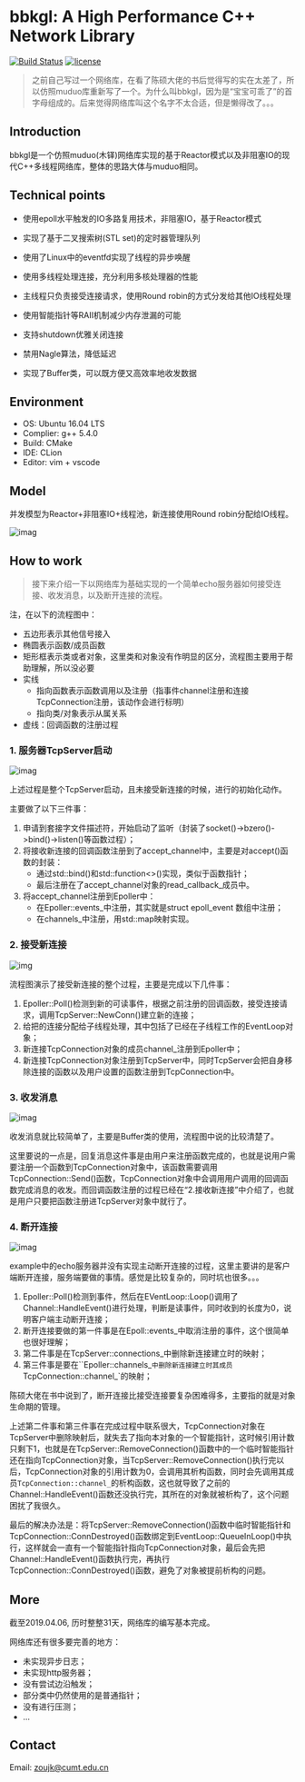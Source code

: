 # bbkgl: A High Performance C++ Network Library

[![Build Status](https://travis-ci.org/bbkgl/bbkgl.svg?branch=master)](https://travis-ci.org/bbkgl/bbkgl) [![license](https://img.shields.io/github/license/mashape/apistatus.svg)](https://opensource.org/licenses/MIT)

> 之前自己写过一个网络库，在看了陈硕大佬的书后觉得写的实在太差了，所以仿照muduo库重新写了一个。为什么叫bbkgl，因为是“宝宝可乖了”的首字母组成的。后来觉得网络库叫这个名字不太合适，但是懒得改了。。。

## Introduction

bbkgl是一个仿照muduo(木铎)网络库实现的基于Reactor模式以及非阻塞IO的现代C++多线程网络库，整体的思路大体与muduo相同。

## Technical points

- 使用epoll水平触发的IO多路复用技术，非阻塞IO，基于Reactor模式
- 实现了基于二叉搜索树(STL set)的定时器管理队列
- 使用了Linux中的eventfd实现了线程的异步唤醒
- 使用多线程处理连接，充分利用多核处理器的性能
- 主线程只负责接受连接请求，使用Round robin的方式分发给其他IO线程处理
- 使用智能指针等RAII机制减少内存泄漏的可能
- 支持shutdown优雅关闭连接
- 禁用Nagle算法，降低延迟

- 实现了Buffer类，可以既方便又高效率地收发数据

## Environment

- OS: Ubuntu 16.04 LTS
- Complier: g++  5.4.0
- Build: CMake
- IDE: CLion
- Editor: vim + vscode

## Model

并发模型为Reactor+非阻塞IO+线程池，新连接使用Round robin分配给IO线程。

![imag](imag/model.png)

## How to work

> 接下来介绍一下以网络库为基础实现的一个简单echo服务器如何接受连接、收发消息，以及断开连接的流程。

注，在以下的流程图中：
- 五边形表示其他信号接入
- 椭圆表示函数/成员函数
- 矩形框表示类或者对象，这里类和对象没有作明显的区分，流程图主要用于帮助理解，所以没必要
- 实线
  - 指向函数表示函数调用以及注册（指事件channel注册和连接TcpConnection注册，该动作会进行标明）
  - 指向类/对象表示从属关系
- 虚线：回调函数的注册过程

### 1. 服务器TcpServer启动

![imag](imag/init.png)

上述过程是整个TcpServer启动，且未接受新连接的时候，进行的初始化动作。

主要做了以下三件事：

1. 申请到套接字文件描述符，开始启动了监听（封装了socket()->bzero()->bind()->listen()等函数过程）；
2. 将接收新连接的回调函数注册到了accept_channel中，主要是对accept()函数的封装：
   - 通过std::bind()和std::function<>()实现，类似于函数指针；
   - 最后注册在了accept_channel对象的read_callback_成员中。
3. 将accept_channel注册到Epoller中：
   - 在Epoller::events_中注册，其实就是struct epoll_event 数组中注册；
   - 在channels_中注册，用std::map映射实现。

### 2. 接受新连接

![img](imag/new_conn.png)

流程图演示了接受新连接的整个过程，主要是完成以下几件事：

1. Epoller::Poll()检测到新的可读事件，根据之前注册的回调函数，接受连接请求，调用TcpServer::NewConn()建立新的连接；
2. 给把的连接分配给子线程处理，其中包括了已经在子线程工作的EventLoop对象；
3. 新连接TcpConnection对象的成员channel_注册到Epoller中；
4. 新连接TcpConnection对象注册到TcpServer中，同时TcpServer会把自身移除连接的函数以及用户设置的函数注册到TcpConnection中。

### 3. 收发消息

![imag](imag/new_msg.png)

收发消息就比较简单了，主要是Buffer类的使用，流程图中说的比较清楚了。

这里要说的一点是，回复消息这件事是由用户来注册函数完成的，也就是说用户需要注册一个函数到TcpConnection对象中，该函数需要调用TcpConnection::Send()函数，TcpConnection对象中会调用用户调用的回调函数完成消息的收发。而回调函数注册的过程已经在“2.接收新连接”中介绍了，也就是用户只要把函数注册进TcpServer对象中就行了。

### 4. 断开连接

![imag](imag/close_conn.png)

example中的echo服务器并没有实现主动断开连接的过程，这里主要讲的是客户端断开连接，服务端要做的事情。感觉是比较复杂的，同时坑也很多。。。

1. Epoller::Poll()检测到事件，然后在EVentLoop::Loop()调用了Channel::HandleEvent()进行处理，判断是读事件，同时收到的长度为0，说明客户端主动断开连接；
2. 断开连接要做的第一件事是在Epoll::events_中取消注册的事件，这个很简单也很好理解；
3. 第二件事是在TcpServer::connections_中删除新连接建立时的映射；
4. 第三件事是要在``Epoller::channels_`中删除新连接建立时其成员`TcpConnection::channel_`的映射；

陈硕大佬在书中说到了，断开连接比接受连接要复杂困难得多，主要指的就是对象生命期的管理。

上述第二件事和第三件事在完成过程中联系很大，TcpConnection对象在TcpServer中删除映射后，就失去了指向本对象的一个智能指针，这时候引用计数只剩下1，也就是在TcpServer::RemoveConnection()函数中的一个临时智能指针还在指向TcpConnection对象，当TcpServer::RemoveConnection()执行完以后，TcpConnection对象的引用计数为0，会调用其析构函数，同时会先调用其成员`TcpConnection::channel_`的析构函数，这也就导致了之前的Channel::HandleEvent()函数还没执行完，其所在的对象就被析构了，这个问题困扰了我很久。

最后的解决办法是：将TcpServer::RemoveConnection()函数中临时智能指针和TcpConnection::ConnDestroyed()函数绑定到EventLoop::QueueInLoop()中执行，这样就会一直有一个智能指针指向TcpConnection对象，最后会先把Channel::HandleEvent()函数执行完，再执行TcpConnection::ConnDestroyed()函数，避免了对象被提前析构的问题。

## More

截至2019.04.06, 历时整整31天，网络库的编写基本完成。

网络库还有很多要完善的地方：

- 未实现异步日志；
- 未实现http服务器；
- 没有尝试边沿触发；
- 部分类中仍然使用的是普通指针；
- 没有进行压测；
- …

## Contact

Email: zoujk@cumt.edu.cn